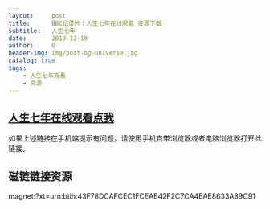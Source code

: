 ```yaml
---
layout:     post
title:      BBC纪录片：人生七年在线观看 资源下载
subtitle:   人生七年
date:       2019-12-19
author:     0
header-img: img/post-bg-universe.jpg
catalog: true
tags:
    - 人生七年观看
    - 资源
---
```



## [人生七年在线观看点我](https://www.rebowang.cc/voddetail/40653/)

如果上述链接在手机端提示有问题，请使用手机自带浏览器或者电脑浏览器打开此链接。

## 磁链链接资源

magnet:?xt=urn:btih:43F78DCAFCEC1FCEAE42F2C7CA4EAE8633A89C91

